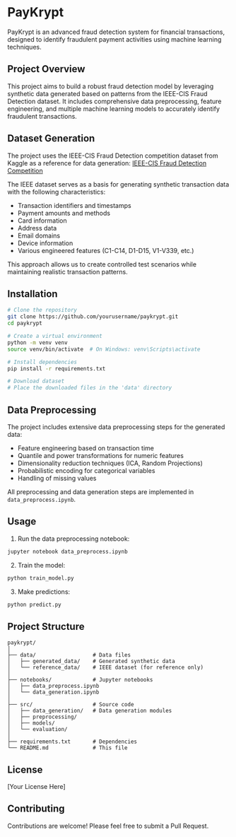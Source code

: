 # PayKrypt

PayKrypt is an advanced fraud detection system for financial transactions, designed to identify fraudulent payment activities using machine learning techniques.

## Project Overview

This project aims to build a robust fraud detection model by leveraging synthetic data generated based on patterns from the IEEE-CIS Fraud Detection dataset. It includes comprehensive data preprocessing, feature engineering, and multiple machine learning models to accurately identify fraudulent transactions.

## Dataset Generation

The project uses the IEEE-CIS Fraud Detection competition dataset from Kaggle as a reference for data generation:
[IEEE-CIS Fraud Detection Competition](https://www.kaggle.com/competitions/ieee-fraud-detection/data)

The IEEE dataset serves as a basis for generating synthetic transaction data with the following characteristics:
- Transaction identifiers and timestamps
- Payment amounts and methods
- Card information
- Address data
- Email domains
- Device information
- Various engineered features (C1-C14, D1-D15, V1-V339, etc.)

This approach allows us to create controlled test scenarios while maintaining realistic transaction patterns.

## Installation

```bash
# Clone the repository
git clone https://github.com/yourusername/paykrypt.git
cd paykrypt

# Create a virtual environment
python -m venv venv
source venv/bin/activate  # On Windows: venv\Scripts\activate

# Install dependencies
pip install -r requirements.txt

# Download dataset
# Place the downloaded files in the 'data' directory
```

## Data Preprocessing

The project includes extensive data preprocessing steps for the generated data:
- Feature engineering based on transaction time
- Quantile and power transformations for numeric features
- Dimensionality reduction techniques (ICA, Random Projections)
- Probabilistic encoding for categorical variables
- Handling of missing values

All preprocessing and data generation steps are implemented in `data_preprocess.ipynb`.

## Usage

1. Run the data preprocessing notebook:
```bash
jupyter notebook data_preprocess.ipynb
```

2. Train the model:
```bash
python train_model.py
```

3. Make predictions:
```bash
python predict.py
```

## Project Structure

```
paykrypt/
│
├── data/                  # Data files
│   ├── generated_data/    # Generated synthetic data
│   └── reference_data/    # IEEE dataset (for reference only)
│
├── notebooks/             # Jupyter notebooks
│   ├── data_preprocess.ipynb
│   └── data_generation.ipynb
│
├── src/                   # Source code
│   ├── data_generation/   # Data generation modules
│   ├── preprocessing/
│   ├── models/
│   └── evaluation/
│
├── requirements.txt       # Dependencies
└── README.md              # This file
```

## License

[Your License Here]

## Contributing

Contributions are welcome! Please feel free to submit a Pull Request.